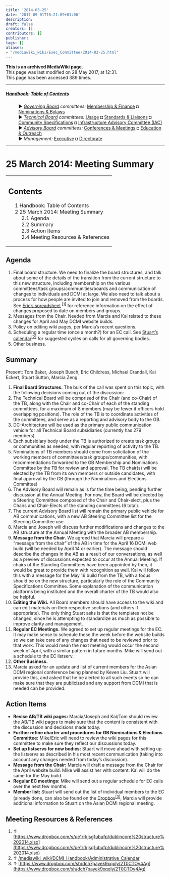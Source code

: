 ```yaml
---
title: '2014-03-25'
date: '2017-09-01T16:21:09+01:00'
description: 
draft: false
creators: []
contributors: []
publisher: 
tags: []
aliases:
- "/mediawiki_wiki/Exec_Committee/2014-03-25.html"
---
```


 **This is an archived MediaWiki page.**  
This page was last modified on 28 May 2017, at 12:31.  
This page has been accessed 389 times.

* * *

##### [Handbook](/mediawiki_wiki/DCMI_Handbook "DCMI Handbook"): [Table of Contents](/mediawiki_wiki/DCMI_Handbook/) 
<dl>
<dd> ► <i><a href="/mediawiki_wiki/DCMI_Governing_Board.md" title="DCMI Governing Board">Governing Board</a> committees:</i> <a href="/mediawiki_wiki/DCMI_Governing_Board/finance.md" title="DCMI Governing Board/finance">Membership &amp; Finance</a> ◘ <a href="/mediawiki_wiki/DCMI_Governing_Board/nominations.md" title="DCMI Governing Board/nominations">Nominations &amp; Bylaws</a> 
</dd>
<dd> ► <i><a href="/mediawiki_wiki/DCMI_Technical_Board.md" title="DCMI Technical Board">Technical Board</a> committees:</i> <a href="/mediawiki_wiki/DCMI_Technical_Board/usage.md" title="DCMI Technical Board/usage">Usage</a> ◘ <a href="/mediawiki_wiki/DCMI_Technical_Board/standards.md" title="DCMI Technical Board/standards">Standards &amp; Liaisons</a> ◘ <a href="/mediawiki_wiki/DCMI_Technical_Board/specifications.md" title="DCMI Technical Board/specifications">Community Specifications</a> ◘ <a href="/mediawiki_wiki/DCMI_Technical_Board/infrastructure.md" title="DCMI Technical Board/infrastructure">Infrastructure Advisory Committee (IAC)</a>
</dd>
<dd> ► <i><a href="/mediawiki_wiki/DCMI_Advisory_Board.md" title="DCMI Advisory Board">Advisory Board</a> committees:</i> <a href="/mediawiki_wiki/DCMI_Advisory_Board/meetings.md" title="DCMI Advisory Board/meetings">Conferences &amp; Meetings</a> ◘ <a href="/mediawiki_wiki/DCMI_Advisory_Board/documentation.md" title="DCMI Advisory Board/documentation">Education &amp; Outreach</a>
</dd>
<dd> ► <i>Management:</i> <a href="/mediawiki_wiki/Exec_Committee.md" title="Exec Committee">Executive</a> ◘ <a href="/mediawiki_wiki/Exec_Committee/directorate.md" title="Exec Committee/directorate">Directorate</a>
</dd>
</dl>

* * *

# 25 March 2014: Meeting Summary 
<table id="toc" class="toc">
  <tr>
    <td>
      <div id="toctitle">
        <h2>Contents</h2>
      </div>
      <ul>
        <li class="toclevel-1"><a href="#Handbook:_Table_of_Contents"><span class="tocnumber">1</span> <span class="toctext">Handbook: Table of Contents</span></a></li>
        <li class="toclevel-1 tocsection-1">
          <a href="#25_March_2014:_Meeting_Summary"><span class="tocnumber">2</span> <span class="toctext">25 March 2014: Meeting Summary</span></a>
          <ul>
            <li class="toclevel-2 tocsection-2"><a href="#Agenda"><span class="tocnumber">2.1</span> <span class="toctext">Agenda</span></a></li>
            <li class="toclevel-2 tocsection-3"><a href="#Summary"><span class="tocnumber">2.2</span> <span class="toctext">Summary</span></a></li>
            <li class="toclevel-2 tocsection-4"><a href="#Action_Items"><span class="tocnumber">2.3</span> <span class="toctext">Action Items</span></a></li>
            <li class="toclevel-2 tocsection-5"><a href="#Meeting_Resources_.26_References"><span class="tocnumber">2.4</span> <span class="toctext">Meeting Resources &amp; References</span></a></li>
          </ul>
        </li>
      </ul>
    </td>
  </tr>
</table>


## Agenda 

1. Final board structure. We need to finalize the board structures, and talk about some of the details of the transition from the current structure to this new structure, including membership on the various committees/task groups/communities/boards and communication of changes to individuals and DCMI at large. We also need to talk about a process for how people are invited to join and removed from the boards. See [Eric’s spreadsheet](https://www.dropbox.com/s/ue1rrkjsg1ubufp/dublincore%20structure%202014.xlsx) <sup id="cite_ref-0" class="reference"><a href="#cite_note-0">[1]</a></sup> for reference information on the effect of changes proposed to date on members and groups.
2. Messages from the Chair. Needed from Marcia and Kai related to these changes for April and May DCMI website builds.
3. Policy on editing wiki pages, per Marcia’s recent questions.
4. Scheduling a regular time (once a month?) for an EC call. See [Stuart’s calendar](/mediawiki_wiki/DCMI_Handbook/Administrative_Calendar)<sup id="cite_ref-1" class="reference"><a href="#cite_note-1">[2]</a></sup> for suggested cycles on calls for all governing bodies.
5. Other business.

## Summary 

Present: Tom Baker, Joseph Busch, Eric Childress, Michael Crandall, Kai Eckert, Stuart Sutton, Marcia Zeng

1. **Final Board Structures.** The bulk of the call was spent on this topic, with the following decisions coming out of the discussion:
  1. The Technical Board will be comprised of the Chair (and co-Chair) of the TB, along with the Chair and co-Chair of each of the standing committees, for a maximum of 8 members (may be fewer if officers hold overlapping positions). The role of the TB is to coordinate activities of the committees, and serve as a reporting and advisory body to the GB. 
  2. DC-Architecture will be used as the primary public communication vehicle for all Technical Board subsidiaries (currently has 279 members).
  3. Each subsidiary body under the TB is authorized to create task groups or communities as needed, with regular reporting of activity to the TB.
  4. Nominations of TB members should come from solicitation of the working members of committees/task groups/communities, with recommendations forwarded to the GB Membership and Nominations Committee by the TB for review and approval. The TB chair(s) will be elected by the TB from its own members or outside candidates, with final approval by the GB (through the Nominations and Elections Committee)
  5. The Advisory Board will remain as is for the time being, pending further discussion at the Annual Meeting. For now, the Board will be directed by a Steering Committee composed of the Chair and Chair-elect, plus the Chairs and Chair-Elects of the standing committees (6 total).
  6. The current Advisory Board list will remain the primary public vehicle for AB communications, with a new AB Steering Committee list for the Steering Committee use.
  7. Marcia and Joseph will discuss further modifications and changes to the AB structure at the Annual Meeting with the broader AB membership.
2. **Message from the Chair.** We agreed that Marcia will prepare a “message from the chair” of the AB in time for the April 16 DCMI web build (will be needed by April 14 or earlier). The message should describe the changes in the AB as a result of our conversations, as well as a preview of discussions expected to occur at the Annual Meeting. If chairs of the Standing Committees have been appointed by then, it would be great to provide them with recognition as well. Kai will follow this with a message for the May 16 build from the TB, with a focus should be on the new structure, particularly the role of the Community Specifications Committee. Some explanation of the communication platforms being instituted and the overall charter of the TB would also be helpful. 
3. **Editing the Wiki.** All Board members should have access to the wiki and can edit materials on their respective sections (and others if appropriate). The only thing Stuart asks is that the templates not be changed, since he is attempting to standardize as much as possible to improve clarity and management.
4. **Regular EC Meetings.** We agreed to set up regular meetings for the EC. It may make sense to schedule these the week before the website builds so we can take care of any changes that need to be reviewed prior to that work. This would mean the next meeting would occur the second week of April, with a similar pattern in future months. Mike will send out a schedule to the EC listserv. 
5. **Other Business.**
  1. Marcia asked for an update and list of current members for the Asian DCMI regional conference being planned by Keven Liu. Stuart will provide this, and asked that he be alerted to all such events so he can make sure that they are publicized and any support from DCMI that is needed can be provided.

## Action Items 

- **Revise AB/TB wiki pages:** Marcia/Joseph and Kai/Tom should review the AB/TB wiki pages to make sure that the content is consistent with the discussion and decisions made today.
- **Further refine charter and procedures for GB Nominations & Elections Committee:** Mike/Eric will need to review the wiki pages for this committee to make sure they reflect our discussions today.
- **Set up listservs for new bodies:** Stuart will move ahead with setting up the listservs as described in his most recent communication (taking into account any changes needed from today’s discussion).
- **Message from the Chair:** Marcia will draft a message from the Chair for the April website build. Mike will assist her with content. Kai will do the same for the May build.
- **Regular EC meetings:** Mike will send out a regular schedule for EC calls over the next few months.
- **Member list:** Stuart will send out the list of individual members to the EC (already done, can also be found on the [Dropbox](https://www.dropbox.com/sh/dch7payek9xqoly/2T0CTOy4Ag)<sup id="cite_ref-2" class="reference"><a href="#cite_note-2">[3]</a></sup>, Marcia will provide additional information to Stuart on the Asian DCMI regional meeting. 

## Meeting Resources & References 

1. ↑ [https://www.dropbox.com/s/ue1rrkjsg1ubufp/dublincore%20structure%202014.xlsx](https://www.dropbox.com/s/ue1rrkjsg1ubufp/dublincore%20structure%202014.xlsx)
2. ↑ [/mediawiki_wiki/DCMI\_Handbook/Administrative\_Calendar](/mediawiki_wiki/DCMI_Handbook/Administrative_Calendar)
3. ↑ [https://www.dropbox.com/sh/dch7payek9xqoly/2T0CTOy4Ag](https://www.dropbox.com/sh/dch7payek9xqoly/2T0CTOy4Ag)

